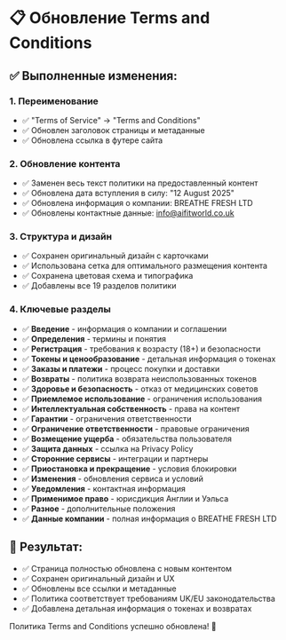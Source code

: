 # 📋 Обновление Terms and Conditions

## ✅ **Выполненные изменения:**

### 1. **Переименование**
- ✅ "Terms of Service" → "Terms and Conditions"
- ✅ Обновлен заголовок страницы и метаданные
- ✅ Обновлена ссылка в футере сайта

### 2. **Обновление контента**
- ✅ Заменен весь текст политики на предоставленный контент
- ✅ Обновлена дата вступления в силу: "12 August 2025"
- ✅ Обновлена информация о компании: BREATHE FRESH LTD
- ✅ Обновлены контактные данные: info@aifitworld.co.uk

### 3. **Структура и дизайн**
- ✅ Сохранен оригинальный дизайн с карточками
- ✅ Использована сетка для оптимального размещения контента
- ✅ Сохранена цветовая схема и типографика
- ✅ Добавлены все 19 разделов политики

### 4. **Ключевые разделы**
- ✅ **Введение** - информация о компании и соглашении
- ✅ **Определения** - термины и понятия
- ✅ **Регистрация** - требования к возрасту (18+) и безопасности
- ✅ **Токены и ценообразование** - детальная информация о токенах
- ✅ **Заказы и платежи** - процесс покупки и доставки
- ✅ **Возвраты** - политика возврата неиспользованных токенов
- ✅ **Здоровье и безопасность** - отказ от медицинских советов
- ✅ **Приемлемое использование** - ограничения использования
- ✅ **Интеллектуальная собственность** - права на контент
- ✅ **Гарантии** - ограничения ответственности
- ✅ **Ограничение ответственности** - правовые ограничения
- ✅ **Возмещение ущерба** - обязательства пользователя
- ✅ **Защита данных** - ссылка на Privacy Policy
- ✅ **Сторонние сервисы** - интеграции и партнеры
- ✅ **Приостановка и прекращение** - условия блокировки
- ✅ **Изменения** - обновления сервиса и условий
- ✅ **Уведомления** - контактная информация
- ✅ **Применимое право** - юрисдикция Англии и Уэльса
- ✅ **Разное** - дополнительные положения
- ✅ **Данные компании** - полная информация о BREATHE FRESH LTD

## 🎯 **Результат:**
- ✅ Страница полностью обновлена с новым контентом
- ✅ Сохранен оригинальный дизайн и UX
- ✅ Обновлены все ссылки и метаданные
- ✅ Политика соответствует требованиям UK/EU законодательства
- ✅ Добавлена детальная информация о токенах и возвратах

Политика Terms and Conditions успешно обновлена! 🎉
